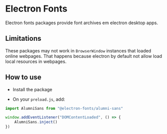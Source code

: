 # Electron Fonts

Electron fonts packages provide font archives em electron desktop apps.

## Limitations

These packages may not work in `BrowserWindow` instances that loaded online webpages. That happens because electron by default not allow load local resources in webpages.

## How to use

* Install the package

* On your `preload.js`, add:

```ts
import AlumniSans from "@electron-fonts/alumni-sans"

window.addEventListener("DOMContentLoaded", () => {
    AlumniSans.inject()
})
```
